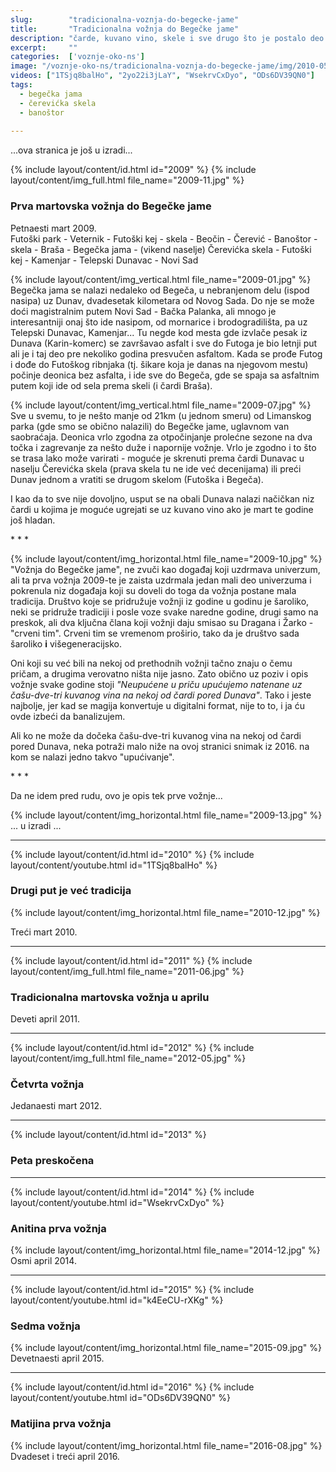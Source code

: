 ```yaml
---
slug:        "tradicionalna-voznja-do-begecke-jame"
title:       "Tradicionalna vožnja do Begečke jame"
description: "čarde, kuvano vino, skele i sve drugo što je postalo deo tradicije"
excerpt:     ""
categories:  ['voznje-oko-ns']
image: "/voznje-oko-ns/tradicionalna-voznja-do-begecke-jame/img/2010-05.jpg"
videos: ["1TSjq8balHo", "2yo22i3jLaY", "WsekrvCxDyo", "ODs6DV39QN0"]
tags:
  - begečka jama
  - čerevićka skela
  - banoštor
  
---
```


...ova stranica je još u izradi...

{% include layout/content/id.html id="2009" %}
{% include layout/content/img_full.html file_name="2009-11.jpg" %}
### Prva martovska vožnja do Begečke jame

Petnaesti mart 2009.  
Futoški park - Veternik - Futoški kej - skela - Beočin - Čerević - Banoštor - skela - Braša - Begečka jama - (vikend naselje) 
Čerevićka skela - Futoški kej - Kamenjar - Telepski Dunavac - Novi Sad 

{% include layout/content/img_vertical.html file_name="2009-01.jpg" %}
Begečka jama se nalazi nedaleko od Begeča, u nebranjenom delu (ispod nasipa) uz Dunav, dvadesetak kilometara od Novog Sada.
Do nje se može doći magistralnim putem Novi Sad - Bačka Palanka, ali mnogo je interesantniji onaj što ide nasipom, od
mornarice i brodogradilišta, pa uz Telepski Dunavac, Kamenjar... Tu negde kod mesta gde izvlače pesak iz Dunava (Karin-komerc)
se završavao asfalt i sve do Futoga je bio letnji put ali je i taj deo pre nekoliko godina presvučen asfaltom. Kada se 
prođe Futog i dođe do Futoškog ribnjaka (tj. šikare koja je danas na njegovom mestu) počinje deonica bez asfalta, i ide
sve do Begeča, gde se spaja sa asfaltnim putem koji ide od sela prema skeli (i čardi Braša).

{% include layout/content/img_vertical.html file_name="2009-07.jpg" %}
Sve u svemu, to je nešto manje od 21km (u jednom smeru) od Limanskog parka (gde smo se obično nalazili) do Begečke jame, 
uglavnom van saobraćaja. Deonica vrlo zgodna za otpočinjanje prolećne sezone na dva točka i zagrevanje za nešto duže i napornije vožnje.
Vrlo je zgodno i to što se trasa lako može varirati - moguće je skrenuti prema čardi Dunavac u naselju Čerevićka skela 
(prava skela tu ne ide već decenijama) ili preći Dunav jednom a vratiti se drugom skelom (Futoška i Begeča). 

I kao da to sve nije dovoljno, usput se na obali Dunava nalazi načičkan niz čardi u kojima je moguće ugrejati se uz kuvano
vino ako je mart te godine još hladan.

<span>* * *</span>

{% include layout/content/img_horizontal.html file_name="2009-10.jpg" %}
"Vožnja do Begečke jame", ne zvuči kao događaj koji uzdrmava univerzum, ali ta prva vožnja 2009-te je zaista uzdrmala jedan
mali deo univerzuma i pokrenula niz događaja koji su doveli do toga da vožnja postane mala tradicija. Društvo koje se
pridružuje vožnji iz godine u godinu je šaroliko, neki se pridruže tradiciji i posle voze svake naredne godine, drugi samo
na preskok, ali dva ključna člana koji vožnji daju smisao su Dragana i Žarko - "crveni tim". Crveni tim se vremenom 
proširio, tako da je društvo sada šaroliko <b>i</b> višegeneracijsko.

Oni koji su već bili na nekoj od prethodnih vožnji tačno znaju o čemu pričam, a drugima verovatno ništa nije jasno. Zato
obično uz poziv i opis vožnje svake godine stoji <i>"Neupućene u priču upućujemo natenane uz čašu-dve-tri kuvanog vina na 
nekoj od čardi pored Dunava"</i>. Tako i jeste najbolje, jer kad se magija konvertuje u digitalni format, nije to to, i ja
ću ovde izbeći da banalizujem. 

Ali ko ne može da dočeka čašu-dve-tri kuvanog vina na nekoj od čardi pored Dunava, neka potraži malo niže na ovoj stranici
snimak iz 2016. na kom se nalazi jedno takvo "upućivanje".

<span>* * *</span>

Da ne idem pred rudu, ovo je opis tek prve vožnje...

{% include layout/content/img_horizontal.html file_name="2009-13.jpg" %}
... u izradi ...

---

{% include layout/content/id.html id="2010" %}
{% include layout/content/youtube.html id="1TSjq8balHo" %}
### Drugi put je već tradicija

{% include layout/content/img_horizontal.html file_name="2010-12.jpg" %}

Treći mart 2010.

---

{% include layout/content/id.html id="2011" %}
{% include layout/content/img_full.html file_name="2011-06.jpg" %}
### Tradicionalna martovska vožnja u aprilu

Deveti april 2011.

---

{% include layout/content/id.html id="2012" %}
{% include layout/content/img_full.html file_name="2012-05.jpg" %}
### Četvrta vožnja

Jedanaesti mart 2012.

---

{% include layout/content/id.html id="2013" %}
### Peta preskočena

---

{% include layout/content/id.html id="2014" %}
{% include layout/content/youtube.html id="WsekrvCxDyo" %}
### Anitina prva vožnja

{% include layout/content/img_horizontal.html file_name="2014-12.jpg" %}
Osmi april 2014.

---

{% include layout/content/id.html id="2015" %}
{% include layout/content/youtube.html id="k4EeCU-rXKg" %}
### Sedma vožnja

{% include layout/content/img_horizontal.html file_name="2015-09.jpg" %}
Devetnaesti april 2015.

---

{% include layout/content/id.html id="2016" %}
{% include layout/content/youtube.html id="ODs6DV39QN0" %}
### Matijina prva vožnja

{% include layout/content/img_horizontal.html file_name="2016-08.jpg" %}
Dvadeset i treći april 2016.